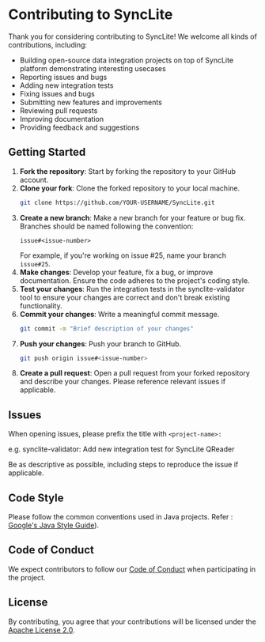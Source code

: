 # Contributing to SyncLite

Thank you for considering contributing to SyncLite! We welcome all kinds of contributions, including:

- Building open-source data integration projects on top of SyncLite platform demonstrating interesting usecases
- Reporting issues and bugs
- Adding new integration tests
- Fixing issues and bugs
- Submitting new features and improvements
- Reviewing pull requests
- Improving documentation
- Providing feedback and suggestions

## Getting Started

1. **Fork the repository**: Start by forking the repository to your GitHub account.
2. **Clone your fork**: Clone the forked repository to your local machine.
    ```bash
    git clone https://github.com/YOUR-USERNAME/SyncLite.git
    ```
3. **Create a new branch**: Make a new branch for your feature or bug fix. Branches should be named following the convention:
    ```
    issue#<issue-number>
    ```
    For example, if you're working on issue #25, name your branch `issue#25`.
4. **Make changes**: Develop your feature, fix a bug, or improve documentation. Ensure the code adheres to the project's coding style.
5. **Test your changes**: Run the integration tests in the synclite-validator tool to ensure your changes are correct and don't break existing functionality.
6. **Commit your changes**: Write a meaningful commit message.
    ```bash
    git commit -m "Brief description of your changes"
    ```
7. **Push your changes**: Push your branch to GitHub.
    ```bash
    git push origin issue#<issue-number>
    ```
8. **Create a pull request**: Open a pull request from your forked repository and describe your changes. Please reference relevant issues if applicable.

## Issues

When opening issues, please prefix the title with `<project-name>:`

e.g. synclite-validator: Add new integration test for SyncLite QReader

Be as descriptive as possible, including steps to reproduce the issue if applicable.


## Code Style

Please follow the common conventions used in Java projects. Refer : [Google's Java Style Guide](https://google.github.io/styleguide/javaguide.html)).

## Code of Conduct

We expect contributors to follow our [Code of Conduct](./CODE_OF_CONDUCT.md) when participating in the project.

## License

By contributing, you agree that your contributions will be licensed under the [Apache License 2.0](./LICENSE).

